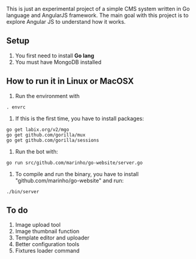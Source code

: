 This is just an experimental project of a simple CMS system written in Go language
and AngularJS framework. The main goal with this project is to explore Angular JS
to understand how it works.

## Setup

1. You first need to install **Go lang**
1. You must have MongoDB installed

## How to run it in Linux or MacOSX

1. Run the environment with

```
. envrc
```

1. If this is the first time, you have to install packages:

```
go get labix.org/v2/mgo
go get github.com/gorilla/mux
go get github.com/gorilla/sessions
```

1. Run the bot with:

```
go run src/github.com/marinho/go-website/server.go
```

1. To compile and run the binary, you have to install "github.com/marinho/go-website" and run:

```
./bin/server
```

## To do

1. Image upload tool
1. Image thumbnail function
1. Template editor and uploader
1. Better configuration tools
1. Fixtures loader command

